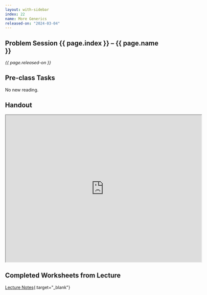 ```yaml
---
layout: with-sidebar
index: 22
name: More Generics
released-on: "2024-03-04"
---
```


## Problem Session {{ page.index }} – {{ page.name }}

_{{ page.released-on }}_

## Pre-class Tasks

No new reading.

## Handout

<iframe src="https://drive.google.com/file/d/1cqluzR_KGNNYXxENf88hOCEY_iiufK9D/preview" width="640" height="480" allow="autoplay"></iframe>

## Completed Worksheets from Lecture

[Lecture Notes](https://drive.google.com/drive/folders/1xjQLDiUq2cO8cM-rHORvX325L4WkEfJU?usp=sharing){:target="_blank"}